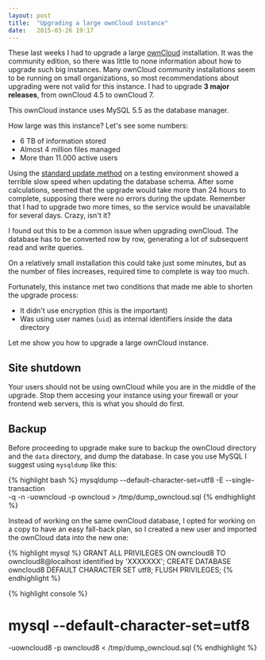 ```yaml
---
layout: post
title:  "Upgrading a large ownCloud instance"
date:   2015-03-26 19:17
---
```


These last weeks I had to upgrade a large [ownCloud](http://www.owncloud.org)
installation. It was the community edition, so there was little to none
information about how to upgrade such big instances.  Many ownCloud community
installations seem to be running on small organizations, so most recommendations
about upgrading were not valid for this instance. I had to upgrade **3 major
releases**, from ownCloud 4.5 to ownCloud 7.

This ownCloud instance uses MySQL 5.5 as the database manager.

How large was this instance? Let's see some numbers:

* 6 TB of information stored
* Almost 4 million files managed
* More than 11.000 active users

Using the [standard update
method](https://doc.owncloud.org/server/5.0/admin_manual/maintenance/update.html)
on a testing environment showed a terrible slow speed when updating the database
schema. After some calculations, seemed that the upgrade would take more than 24
hours to complete, supposing there were no errors during the update. Remember
that I had to upgrade two more times, so the service would be unavailable for
several days. Crazy, isn't it?

I found out this to be a common issue when upgrading ownCloud. The database has
to be converted row by row, generating a lot of subsequent read and write
queries.

On a relatively small installation this could take just some minutes, but as the
number of files increases, required time to complete is way too much.

Fortunately, this instance met two conditions that made me able to shorten the
upgrade process:

* It didn't use encryption (this is the important)
* Was using user names (``uid``) as internal identifiers inside the
  data directory

Let me show you how to upgrade a large ownCloud instance.

Site shutdown
-------------

Your users should not be using ownCloud while you are in the middle of the
upgrade. Stop them accesing your instance using your firewall or your frontend
web servers, this is what you should do first.

Backup
------

Before proceeding to upgrade make sure to backup the ownCloud directory and the
``data`` directory, and dump the database. In case you use MySQL I suggest using
``mysqldump`` like this:

{% highlight bash %}
mysqldump --default-character-set=utf8 -E --single-transaction \
  -q -n -uowncloud -p owncloud > /tmp/dump_owncloud.sql
{% endhighlight %}

Instead of working on the same ownCloud database, I opted for working on a copy
to have an easy fall-back plan, so I created a new user and imported the
ownCloud data into the new one:

{% highlight mysql %}
GRANT ALL PRIVILEGES ON owncloud8 TO owncloud8@localhost identified by 'XXXXXXX';
CREATE DATABASE owncloud8 DEFAULT CHARACTER SET utf8;
FLUSH PRIVILEGES;
{% endhighlight %}

{% highlight console %}
# mysql --default-character-set=utf8 
  -uowncloud8 -p owncloud8 < /tmp/dump_owncloud.sql
{% endhighlight %}
